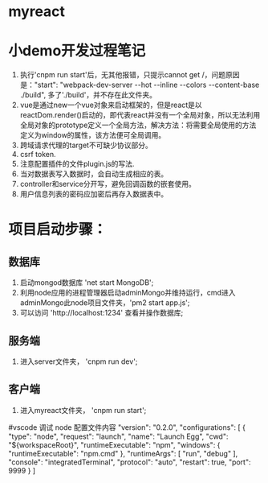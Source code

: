 # myreact
# 小demo开发过程笔记
1. 执行'cnpm run start'后，无其他报错，只提示cannot get /，问题原因是："start": "webpack-dev-server --hot --inline --colors --content-base ./build", 多了'./build'，并不存在此文件夹。
2. vue是通过new一个vue对象来启动框架的，但是react是以reactDom.render()启动的，即代表react并没有一个全局对象，所以无法利用全局对象的prototype定义一个全局方法，解决方法：将需要全局使用的方法定义为window的属性，该方法便可全局调用。
3. 跨域请求代理的target不可缺少协议部分。
4. csrf token.
5. 注意配置插件的文件plugin.js的写法.
6. 当对数据表写入数据时，会自动生成相应的表。
7. controller和service分开写，避免回调函数的嵌套使用。
8. 用户信息列表的密码应加密后再存入数据表中。


# 项目启动步骤：
## 数据库
1. 启动mongod数据库 'net start MongoDB';
2. 利用node应用的进程管理器启动adminMongo并维持运行，cmd进入adminMongo此node项目文件夹，'pm2 start app.js';
3. 可以访问 'http://localhost:1234' 查看并操作数据库;

## 服务端
1. 进入server文件夹， 'cnpm run dev';

## 客户端
1. 进入myreact文件夹， 'cnpm run start';

#vscode 调试 node 配置文件内容
"version": "0.2.0",
    "configurations": [
        {
            "type": "node",
            "request": "launch",
            "name": "Launch Egg",
            "cwd": "${workspaceRoot}",
            "runtimeExecutable": "npm",
            "windows": {
                "runtimeExecutable": "npm.cmd"
            },
            "runtimeArgs": [
                "run",
                "debug"
            ],
            "console": "integratedTerminal",
            "protocol": "auto",
            "restart": true,
            "port": 9999
        }
    ]